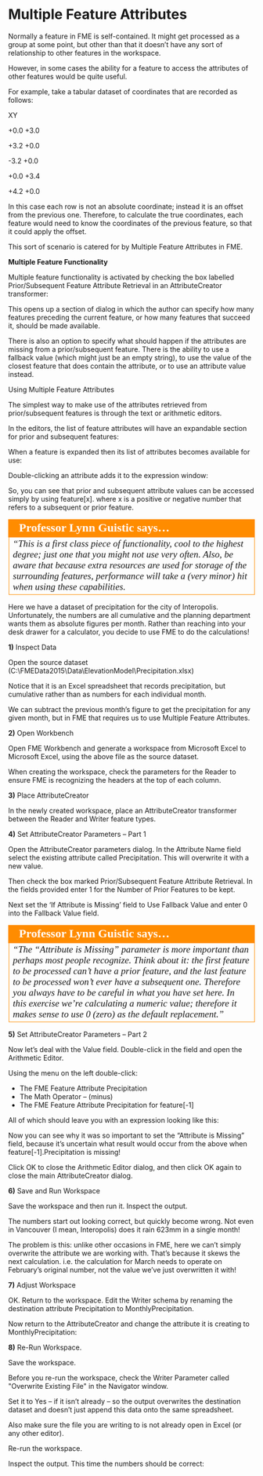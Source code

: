 # Multiple Feature Attributes

Normally a feature in FME is self-contained. It might get processed as a group at some point, but other than that it doesn’t have any sort of relationship to other features in the workspace.

However, in some cases the ability for a feature to access the attributes of other features would be quite useful.

For example, take a tabular dataset of coordinates that are recorded as follows:

XY

+0.0 +3.0

+3.2 +0.0

-3.2 +0.0

+0.0 +3.4

+4.2 +0.0

In this case each row is not an absolute coordinate; instead it is an offset from the previous one. Therefore, to calculate the true coordinates, each feature would need to know the coordinates of the previous feature, so that it could apply the offset.

This sort of scenario is catered for by Multiple Feature Attributes in FME.

**Multiple Feature Functionality**

Multiple feature functionality is activated by checking the box labelled Prior/Subsequent Feature Attribute Retrieval in an AttributeCreator transformer:

This opens up a section of dialog in which the author can specify how many features preceding the current feature, or how many features that succeed it, should be made available.

There is also an option to specify what should happen if the attributes are missing from a prior/subsequent feature. There is the ability to use a fallback value (which might just be an empty string), to use the value of the closest feature that does contain the attribute, or to use an attribute value instead.

Using Multiple Feature Attributes

The simplest way to make use of the attributes retrieved from prior/subsequent features is through the text or arithmetic editors.

In the editors, the list of feature attributes will have an expandable section for prior and subsequent features:

When a feature is expanded then its list of attributes becomes available for use:

Double-clicking an attribute adds it to the expression window:

So, you can see that prior and subsequent attribute values can be accessed simply by using feature[x].<attribute name> where x is a positive or negative number that refers to a subsequent or prior feature.

<table style="border-spacing: 0px">
<tr>
<td style="vertical-align:middle;background-color:darkorange;border: 2px solid darkorange">
<i class="fa fa-quote-left fa-lg fa-pull-left fa-fw" style="color:white;padding-right: 12px;vertical-align:text-top"></i>
<span style="color:white;font-size:x-large;font-weight: bold;font-family:serif">Professor Lynn Guistic says…</span>
</td>
</tr>

<tr>
<td style="border: 1px solid darkorange">
<span style="font-family:serif; font-style:italic; font-size:larger">
“This is a first class piece of functionality, cool to the highest degree; just
one that you might not use very often.
Also, be aware that because extra resources are used for storage of the
surrounding features, performance will take a (very minor) hit when using these
capabilities.
</span>
</td>
</tr>
</table>

Here we have a dataset of precipitation for the city of Interopolis. Unfortunately, the numbers are all cumulative and the planning department wants them as absolute figures per month.
Rather than reaching into your desk drawer for a calculator, you decide to use FME to do the calculations!

**1)** Inspect Data

Open the source dataset (C:\FMEData2015\Data\ElevationModel\Precipitation.xlsx)

Notice that it is an Excel spreadsheet that records precipitation, but cumulative rather than as numbers for each individual month.

We can subtract the previous month’s figure to get the precipitation for any given month, but in FME that requires us to use Multiple Feature Attributes.

**2)** Open Workbench

Open FME Workbench and generate a workspace from Microsoft Excel to Microsoft Excel, using the above file as the source dataset.

When creating the workspace, check the parameters for the Reader to ensure FME is recognizing the headers at the top of each column.

**3)** Place AttributeCreator

In the newly created workspace, place an AttributeCreator transformer between the Reader and Writer feature types.

**4)** Set AttributeCreator Parameters – Part 1

Open the AttributeCreator parameters dialog. In the Attribute Name field select the existing attribute called Precipitation. This will overwrite it with a new value.

Then check the box marked Prior/Subsequent Feature Attribute Retrieval. In the fields provided enter 1 for the Number of Prior Features to be kept.

Next set the ‘If Attribute is Missing’ field to Use Fallback Value and enter 0 into the Fallback Value field.

<table style="border-spacing: 0px">
<tr>
<td style="vertical-align:middle;background-color:darkorange;border: 2px solid darkorange">
<i class="fa fa-quote-left fa-lg fa-pull-left fa-fw" style="color:white;padding-right: 12px;vertical-align:text-top"></i>
<span style="color:white;font-size:x-large;font-weight: bold;font-family:serif">Professor Lynn Guistic says…</span>
</td>
</tr>

<tr>
<td style="border: 1px solid darkorange">
<span style="font-family:serif; font-style:italic; font-size:larger">
“The “Attribute is Missing” parameter is more important than perhaps most
people recognize.
Think about it: the first feature to be processed can’t have a prior feature,
and the last feature to be processed won’t ever have a subsequent one.
Therefore you always have to be careful in what you have set here. In this exercise
we’re calculating a numeric value; therefore it makes sense to use 0 (zero) as the
default replacement.”
</span>
</td>
</tr>
</table>

**5)** Set AttributeCreator Parameters – Part 2

Now let’s deal with the Value field. Double-click in the field and open the Arithmetic Editor.

Using the menu on the left double-click:
- The FME Feature Attribute Precipitation
- The Math Operator – (minus)
- The FME Feature Attribute Precipitation for feature[-1]

All of which should leave you with an expression looking like this:

Now you can see why it was so important to set the “Attribute is Missing” field, because it’s uncertain what result would occur from the above when feature[-1].Precipitation is missing!


Click OK to close the Arithmetic Editor dialog, and then click OK again to close the main
AttributeCreator dialog.

**6)** Save and Run Workspace

Save the workspace and then run it. Inspect the output.

The numbers start out looking correct, but quickly become wrong. Not even in Vancouver (I mean, Interopolis) does it rain 623mm in a single month!

The problem is this: unlike other occasions in FME, here we can’t simply overwrite the attribute we are working with. That’s because it skews the next calculation. i.e. the calculation for March needs to operate on February’s original number, not the value we’ve just overwritten it with!

**7)** Adjust Workspace

OK. Return to the workspace. Edit the Writer schema by renaming the destination attribute Precipitation to MonthlyPrecipitation.

Now return to the AttributeCreator and change the attribute it is creating to MonthlyPrecipitation:

**8)** Re-Run Workspace.

Save the workspace.

Before you re-run the workspace, check the Writer Parameter called "Overwrite Existing File" in the Navigator window.

Set it to Yes – if it isn’t already – so the output overwrites the destination dataset and doesn’t just append this data onto the same spreadsheet.

Also make sure the file you are writing to is not already open in Excel (or any other editor).

Re-run the workspace.

Inspect the output. This time the numbers should be correct: